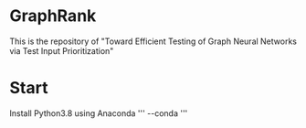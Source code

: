 # GraphRank
This is  the repository of "Toward Efficient Testing of Graph Neural Networks via Test Input Prioritization"

# Start
Install Python3.8 using Anaconda
'''
--conda
'''
